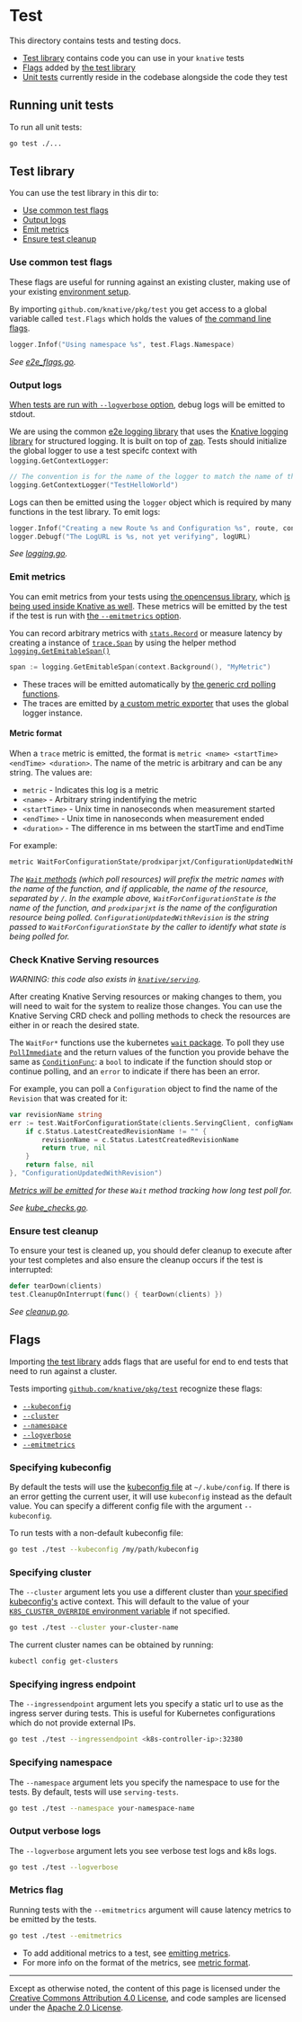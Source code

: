 # Test

This directory contains tests and testing docs.

- [Test library](#test-library) contains code you can use in your `knative`
  tests
- [Flags](#flags) added by [the test library](#test-library)
- [Unit tests](#running-unit-tests) currently reside in the codebase alongside
  the code they test

## Running unit tests

To run all unit tests:

```bash
go test ./...
```

## Test library

You can use the test library in this dir to:

- [Use common test flags](#use-common-test-flags)
- [Output logs](#output-logs)
- [Emit metrics](#emit-metrics)
- [Ensure test cleanup](#ensure-test-cleanup)

### Use common test flags

These flags are useful for running against an existing cluster, making use of
your existing
[environment setup](https://github.com/knative/serving/blob/master/DEVELOPMENT.md#environment-setup).

By importing `github.com/knative/pkg/test` you get access to a global variable
called `test.Flags` which holds the values of
[the command line flags](/test/README.md#flags).

```go
logger.Infof("Using namespace %s", test.Flags.Namespace)
```

_See [e2e_flags.go](./e2e_flags.go)._

### Output logs

[When tests are run with `--logverbose` option](README.md#output-verbose-logs),
debug logs will be emitted to stdout.

We are using the common [e2e logging library](logging/logging.go) that uses the
[Knative logging library](../logging/) for structured logging. It is built on
top of [zap](https://github.com/uber-go/zap). Tests should initialize the global
logger to use a test specifc context with `logging.GetContextLogger`:

```go
// The convention is for the name of the logger to match the name of the test.
logging.GetContextLogger("TestHelloWorld")
```

Logs can then be emitted using the `logger` object which is required by many
functions in the test library. To emit logs:

```go
logger.Infof("Creating a new Route %s and Configuration %s", route, configuration)
logger.Debugf("The LogURL is %s, not yet verifying", logURL)
```

_See [logging.go](./logging/logging.go)._

### Emit metrics

You can emit metrics from your tests using
[the opencensus library](https://github.com/census-instrumentation/opencensus-go),
which
[is being used inside Knative as well](https://github.com/knative/serving/blob/master/docs/telemetry.md).
These metrics will be emitted by the test if the test is run with
[the `--emitmetrics` option](#metrics-flag).

You can record arbitrary metrics with
[`stats.Record`](https://github.com/census-instrumentation/opencensus-go#stats)
or measure latency by creating a instance of [`trace.Span`](https://github.com/census-instrumentation/opencensus-go#traces)
by using the helper method [`logging.GetEmitableSpan()`](../logging/logger.go)

```go
span := logging.GetEmitableSpan(context.Background(), "MyMetric")
```

- These traces will be emitted automatically by
  [the generic crd polling functions](#check-knative-serving-resources).
- The traces are emitted by [a custom metric exporter](./logging/logging.go)
  that uses the global logger instance.

#### Metric format

When a `trace` metric is emitted, the format is
`metric <name> <startTime> <endTime> <duration>`. The name of the metric is
arbitrary and can be any string. The values are:

- `metric` - Indicates this log is a metric
- `<name>` - Arbitrary string indentifying the metric
- `<startTime>` - Unix time in nanoseconds when measurement started
- `<endTime>` - Unix time in nanoseconds when measurement ended
- `<duration>` - The difference in ms between the startTime and endTime

For example:

```bash
metric WaitForConfigurationState/prodxiparjxt/ConfigurationUpdatedWithRevision 1529980772357637397 1529980772431586609 73.949212ms
```

_The [`Wait` methods](#check-knative-serving-resources) (which poll resources)
will prefix the metric names with the name of the function, and if applicable,
the name of the resource, separated by `/`. In the example above,
`WaitForConfigurationState` is the name of the function, and `prodxiparjxt` is
the name of the configuration resource being polled.
`ConfigurationUpdatedWithRevision` is the string passed to
`WaitForConfigurationState` by the caller to identify what state is being polled
for._

### Check Knative Serving resources

_WARNING: this code also exists in
[`knative/serving`](https://github.com/knative/serving/blob/master/test/adding_tests.md#make-requests-against-deployed-services)._

After creating Knative Serving resources or making changes to them, you will
need to wait for the system to realize those changes. You can use the Knative
Serving CRD check and polling methods to check the resources are either in or
reach the desired state.

The `WaitFor*` functions use the kubernetes
[`wait` package](https://godoc.org/k8s.io/apimachinery/pkg/util/wait). To poll
they use
[`PollImmediate`](https://godoc.org/k8s.io/apimachinery/pkg/util/wait#PollImmediate)
and the return values of the function you provide behave the same as
[`ConditionFunc`](https://godoc.org/k8s.io/apimachinery/pkg/util/wait#ConditionFunc):
a `bool` to indicate if the function should stop or continue polling, and an
`error` to indicate if there has been an error.

For example, you can poll a `Configuration` object to find the name of the
`Revision` that was created for it:

```go
var revisionName string
err := test.WaitForConfigurationState(clients.ServingClient, configName, func(c *v1alpha1.Configuration) (bool, error) {
    if c.Status.LatestCreatedRevisionName != "" {
        revisionName = c.Status.LatestCreatedRevisionName
        return true, nil
    }
    return false, nil
}, "ConfigurationUpdatedWithRevision")
```

_[Metrics will be emitted](#emit-metrics) for these `Wait` method tracking how
long test poll for._

_See [kube_checks.go](./kube_checks.go)._

### Ensure test cleanup

To ensure your test is cleaned up, you should defer cleanup to execute after
your test completes and also ensure the cleanup occurs if the test is
interrupted:

```go
defer tearDown(clients)
test.CleanupOnInterrupt(func() { tearDown(clients) })
```

_See [cleanup.go](./cleanup.go)._

## Flags

Importing [the test library](#test-library) adds flags that are useful for end
to end tests that need to run against a cluster.

Tests importing [`github.com/knative/pkg/test`](#test-library) recognize these
flags:

- [`--kubeconfig`](#specifying-kubeconfig)
- [`--cluster`](#specifying-cluster)
- [`--namespace`](#specifying-namespace)
- [`--logverbose`](#output-verbose-logs)
- [`--emitmetrics`](#metrics-flag)

### Specifying kubeconfig

By default the tests will use the
[kubeconfig file](https://kubernetes.io/docs/concepts/configuration/organize-cluster-access-kubeconfig/)
at `~/.kube/config`. If there is an error getting the current user, it will use
`kubeconfig` instead as the default value. You can specify a different config
file with the argument `--kubeconfig`.

To run tests with a non-default kubeconfig file:

```bash
go test ./test --kubeconfig /my/path/kubeconfig
```

### Specifying cluster

The `--cluster` argument lets you use a different cluster than
[your specified kubeconfig's](#specifying-kubeconfig) active context. This will
default to the value of your
[`K8S_CLUSTER_OVERRIDE` environment variable](https://github.com/knative/serving/blob/master/DEVELOPMENT.md#environment-setup)
if not specified.

```bash
go test ./test --cluster your-cluster-name
```

The current cluster names can be obtained by running:

```bash
kubectl config get-clusters
```

### Specifying ingress endpoint

The `--ingressendpoint` argument lets you specify a static url to use as the
ingress server during tests. This is useful for Kubernetes configurations which
do not provide external IPs.

```bash
go test ./test --ingressendpoint <k8s-controller-ip>:32380
```

### Specifying namespace

The `--namespace` argument lets you specify the namespace to use for the tests.
By default, tests will use `serving-tests`.

```bash
go test ./test --namespace your-namespace-name
```

### Output verbose logs

The `--logverbose` argument lets you see verbose test logs and k8s logs.

```bash
go test ./test --logverbose
```

### Metrics flag

Running tests with the `--emitmetrics` argument will cause latency metrics to be
emitted by the tests.

```bash
go test ./test --emitmetrics
```

- To add additional metrics to a test, see
  [emitting metrics](https://github.com/knative/pkg/tree/master/test#emit-metrics).
- For more info on the format of the metrics, see
  [metric format](https://github.com/knative/pkg/tree/master/test#emit-metrics).

[minikube]: https://kubernetes.io/docs/setup/minikube/

---

Except as otherwise noted, the content of this page is licensed under the
[Creative Commons Attribution 4.0 License](https://creativecommons.org/licenses/by/4.0/),
and code samples are licensed under the
[Apache 2.0 License](https://www.apache.org/licenses/LICENSE-2.0).
